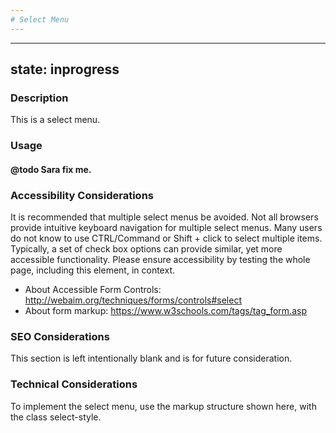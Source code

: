 ```yaml
---
# Select Menu
---
```


---
state: inprogress
---

### Description
This is a select menu.

### Usage
#### @todo Sara fix me.

### Accessibility Considerations
It is recommended that multiple select menus be avoided. Not all browsers provide intuitive keyboard navigation for multiple select menus. Many users do not know to use CTRL/Command or Shift + click to select multiple items. Typically, a set of check box options can provide similar, yet more accessible functionality. Please ensure accessibility by testing the whole page, including this element, in context.
* About Accessible Form Controls: http://webaim.org/techniques/forms/controls#select
* About form markup: https://www.w3schools.com/tags/tag_form.asp

### SEO Considerations
This section is left intentionally blank and is for future consideration.

### Technical Considerations
To implement the select menu, use the markup structure shown here, with the class select-style.
